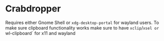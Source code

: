 # Crabdropper

Requires either Gnome Shell or `xdg-desktop-portal` for wayland users. To make sure clipboard functionality works make sure to have `xclip`/`xsel or `wl-clipboard` for x11 and wayland